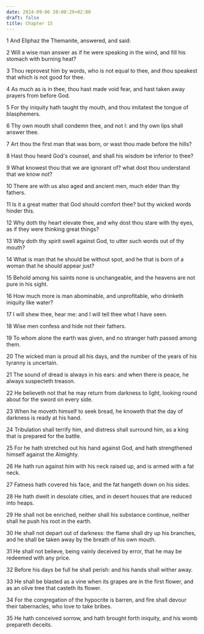 ```yaml
---
date: 2024-09-06 20:00:29+02:00
draft: false
title: Chapter 15
---
```




1 And Eliphaz the Themanite, answered, and said:

2 Will a wise man answer as if he were speaking in the wind, and fill his stomach with burning heat?

3 Thou reprovest him by words, who is not equal to thee, and thou speakest that which is not good for thee.

4 As much as is in thee, thou hast made void fear, and hast taken away prayers from before God.

5 For thy iniquity hath taught thy mouth, and thou imitatest the tongue of blasphemers.

6 Thy own mouth shall condemn thee, and not I: and thy own lips shall answer thee.

7 Art thou the first man that was born, or wast thou made before the hills?

8 Hast thou heard God's counsel, and shall his wisdom be inferior to thee?

9 What knowest thou that we are ignorant of? what dost thou understand that we know not?

10 There are with us also aged and ancient men, much elder than thy fathers.

11 Is it a great matter that God should comfort thee? but thy wicked words hinder this.

12 Why doth thy heart elevate thee, and why dost thou stare with thy eyes, as if they were thinking great things?

13 Why doth thy spirit swell against God, to utter such words out of thy mouth?

14 What is man that he should be without spot, and he that is born of a woman that he should appear just?

15 Behold among his saints none is unchangeable, and the heavens are not pure in his sight.

16 How much more is man abominable, and unprofitable, who drinketh iniquity like water?

17 I will shew thee, hear me: and I will tell thee what I have seen.

18 Wise men confess and hide not their fathers.

19 To whom alone the earth was given, and no stranger hath passed among them.

20 The wicked man is proud all his days, and the number of the years of his tyranny is uncertain.

21 The sound of dread is always in his ears: and when there is peace, he always suspecteth treason.

22 He believeth not that he may return from darkness to light, looking round about for the sword on every side.

23 When he moveth himself to seek bread, he knoweth that the day of darkness is ready at his hand.

24 Tribulation shall terrify him, and distress shall surround him, as a king that is prepared for the battle.

25 For he hath stretched out his hand against God, and hath strengthened himself against the Almighty.

26 He hath run against him with his neck raised up, and is armed with a fat neck.

27 Fatness hath covered his face, and the fat hangeth down on his sides.

28 He hath dwelt in desolate cities, and in desert houses that are reduced into heaps.

29 He shall not be enriched, neither shall his substance continue, neither shall he push his root in the earth.

30 He shall not depart out of darkness: the flame shall dry up his branches, and he shall be taken away by the breath of his own mouth.

31 He shall not believe, being vainly deceived by error, that he may be redeemed with any price.

32 Before his days be full he shall perish: and his hands shall wither away.

33 He shall be blasted as a vine when its grapes are in the first flower, and as an olive tree that casteth its flower.

34 For the congregation of the hypocrite is barren, and fire shall devour their tabernacles, who love to take bribes.

35 He hath conceived sorrow, and hath brought forth iniquity, and his womb prepareth deceits.

